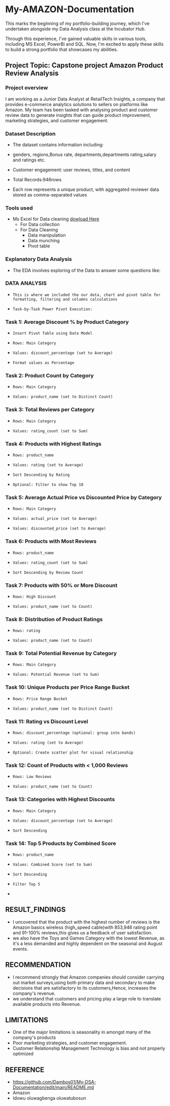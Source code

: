 # My-AMAZON-Documentation

This marks the beginning of my portfolio-building journey, which I've undertaken alongside my Data Analysis class at the Incubator Hub.  


Through this experience, I've gained valuable skills in various tools, including MS Excel, PowerBi and SQL. Now, I'm excited to apply these skills to build a strong portfolio that showcases my abilities.
## Project Topic: Capstone project Amazon Product Review Analysis
### Project overview
I am working as a Junior Data Analyst at RetailTech Insights, a company that provides e-commerce analytics solutions to sellers on platforms like Amazon. My team has been tasked with analysing product and customer review data to generate insights that can guide product improvement, marketing strategies, and customer engagement.



### Dataset Description 
-    The dataset contains information including:
-    genders, regions,Bonus rate, departments,departments rating,salary and ratings etc.

-    Customer engagement: user reviews, titles, and content

-    Total Records:946rows
-    Each row represents a unique product, with aggregated reviewer data stored as comma-separated values

### Tools used
 - Ms Excel for Data cleaning [dowload Here](Http://www.microsoft.com)
    - For Data collection
    - For Data Cleaning
       - Data manipulation
       - Data munching
       - Pivot table 
 
   
###  Explanatory Data Analysis 
-   The EDA involves exploring of the Data to answer some questions like: 
###   DATA ANALYSIS 

  -     This is where we included the our data, chart and pivot table for formatting, filtering and columns calculations
  -     Task-by-Task Power Pivot Execution:
###   Task 1: Average Discount % by Product Category
  -     Insert Pivot Table using Data Model
  -     Rows: Main Category
  -     Values: discount_percentage (set to Average)
  -     Format values as Percentage
###   Task 2: Product Count by Category
  -     Rows: Main Category
  -     Values: product_name (set to Distinct Count)
###   Task 3: Total Reviews per Category
  -     Rows: Main Category
  -     Values: rating_count (set to Sum)
###   Task 4: Products with Highest Ratings
  -     Rows: product_name
  -     Values: rating (set to Average)
  -     Sort Descending by Rating
  -     Optional: Filter to show Top 10
###   Task 5: Average Actual Price vs Discounted Price by Category
  -     Rows: Main Category
  -     Values: actual_price (set to Average)
  -     Values: discounted_price (set to Average)
###   Task 6: Products with Most Reviews
  -     Rows: product_name
  -     Values: rating_count (set to Sum)
  -     Sort Descending by Review Count
###   Task 7: Products with 50% or More Discount
  -     Rows: High Discount
  -     Values: product_name (set to Count)
###   Task 8: Distribution of Product Ratings
  -     Rows: rating
  -     Values: product_name (set to Count)
###   Task 9: Total Potential Revenue by Category
  -     Rows: Main Category
  -     Values: Potential Revenue (set to Sum)
###   Task 10: Unique Products per Price Range Bucket
  -     Rows: Price Range Bucket
  -     Values: product_name (set to Distinct Count)
###   Task 11: Rating vs Discount Level
  -     Rows: discount_percentage (optional: group into bands)
  -     Values: rating (set to Average)
  -     Optional: Create scatter plot for visual relationship
###   Task 12: Count of Products with < 1,000 Reviews
  -     Rows: Low Reviews
  -     Values: product_name (set to Count)
###   Task 13: Categories with Highest Discounts
  -     Rows: Main Category
  -     Values: discount_percentage (set to Average)
  -     Sort Descending
###   Task 14: Top 5 Products by Combined Score
  -     Rows: product_name
  -     Values: Combined Score (set to Sum)
  -     Sort Descending
  -     Filter Top 5
  - 

  ##  RESULT_FINDINGS
  -    I uncovered that the product with the highest number of reviews is the Amazon basics wireless (high_speed cable)with 853,946 rating point and 91-100% reviews,this gives us a feedback of user satisfaction.
  -   we also have the Toys and Games Category with the lowest Revenue, as it's a less demanded and highly dependent on the seasonal and August events.

  ##  RECOMMENDATION 

  -   I recommend strongly that Amazon companies should consider carrying out market surveys,using both primary data and secondary to make decisions that are satisfactory to its customers,Hence, increases the company's revenue.
  -   we understand that customers and pricing play a large role to translate available products into Revenue.

  ##  LIMITATIONS 
  -   One of the major limitations is seasonality in amongst many of the company's products
  -   Poor marketing strategies, and customer engagement.
  -   Customer Relationship Management Technology is bias and not properly optimized  

##   REFERENCE 
 -    https://github.com/Dambos01/My-DSA-Documentation/edit/main/README.md
 -    Amazon
 -    Idowu oluwagbenga oluwatubosun 

 
